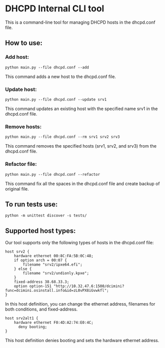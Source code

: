 # DHCPD Internal CLI tool
This is a command-line tool for managing DHCPD hosts in the dhcpd.conf file.


## How to use:
### Add host:
```shell
python main.py --file dhcpd.conf --add
```
This command adds a new host to the dhcpd.conf file.

### Update host:
```shell
python main.py --file dhcpd.conf --update srv1
```
This command updates an existing host with the specified name srv1 in the dhcpd.conf file.

### Remove hosts:
```shell
python main.py --file dhcpd.conf --rm srv1 srv2 srv3
```
This command removes the specified hosts (srv1, srv2, and srv3) from the dhcpd.conf file.

### Refactor file:
```shell
python main.py --file dhcpd.conf --refactor
```
This command fix all the spaces in the dhcpd.conf file and create backup of original file.

## To run tests use:
```shell
python -m unittest discover -s tests/
```

## Supported host types:
Our tool supports only the following types of hosts in the dhcpd.conf file:
```shell
host srv2 {
    hardware ethernet 00:8C:FA:5B:0C:48;
	if option arch = 00:07 {
        filename "srv2/ipxe64.efi";
    } else {
        filename "srv2/undionly.kpxe";
    }
    fixed-address 38.68.33.3;
    option option-151 "http://10.32.47.6:1500/dcimini?func=dcimini.osinstall.info&id=zL0vPX8iGvwkfl";
}
```
In this host definition, you can change the ethernet address, filenames for both conditions, and fixed-address.
```shell
host srv2alt1 {
    hardware ethernet F0:4D:A2:74:E0:4C;
      deny booting;
}
```
This host definition denies booting and sets the hardware ethernet address.
